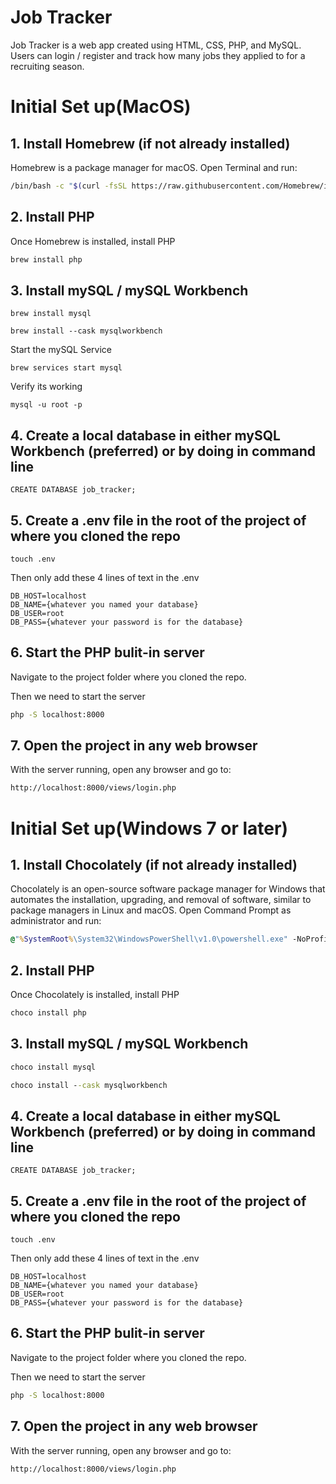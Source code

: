# Job Tracker
Job Tracker is a web app created using HTML, CSS, PHP, and MySQL. Users can login / register and track how many jobs they applied to for a recruiting season.

# Initial Set up(MacOS)
## 1. Install Homebrew (if not already installed)

Homebrew is a package manager for macOS. Open Terminal and run:

```bash
/bin/bash -c "$(curl -fsSL https://raw.githubusercontent.com/Homebrew/install/HEAD/install.sh)"
```
## 2. Install PHP

Once Homebrew is installed, install PHP
```bash
brew install php
```

## 3. Install mySQL / mySQL Workbench
```
brew install mysql
```
```
brew install --cask mysqlworkbench
```

Start the mySQL Service
```
brew services start mysql
```

Verify its working
```
mysql -u root -p
```

## 4. Create a local database in either mySQL Workbench (preferred) or by doing in command line
```
CREATE DATABASE job_tracker;
```
## 5. Create a .env file in the root of the project of where you cloned the repo
```
touch .env
```

Then only add these 4 lines of text in the .env
```
DB_HOST=localhost
DB_NAME={whatever you named your database}
DB_USER=root
DB_PASS={whatever your password is for the database}
```

## 6. Start the PHP bulit-in server
Navigate to the project folder where you cloned the repo.

Then we need to start the server
```bash
php -S localhost:8000
```

## 7. Open the project in any web browser
With the server running, open any browser and go to:
```bash
http://localhost:8000/views/login.php
```

# Initial Set up(Windows 7 or later)
## 1. Install Chocolately (if not already installed)

Chocolately is an open-source software package manager for Windows that automates the installation, upgrading, and removal of software, similar to package managers in Linux and macOS. 
Open Command Prompt as administrator and run: 

```cmd
@"%SystemRoot%\System32\WindowsPowerShell\v1.0\powershell.exe" -NoProfile -InputFormat None -ExecutionPolicy Bypass -Command " [System.Net.ServicePointManager]::SecurityProtocol = 3072; iex ((New-Object System.Net.WebClient).DownloadString('https://community.chocolatey.org/install.ps1'))" && SET "PATH=%PATH%;%ALLUSERSPROFILE%\chocolatey\bin"
```

## 2. Install PHP

Once Chocolately is installed, install PHP
```cmd
choco install php
```

## 3. Install mySQL / mySQL Workbench
```cmd
choco install mysql
```
```cmd
choco install --cask mysqlworkbench
```

## 4. Create a local database in either mySQL Workbench (preferred) or by doing in command line
```
CREATE DATABASE job_tracker;
```

## 5. Create a .env file in the root of the project of where you cloned the repo
```
touch .env
```

Then only add these 4 lines of text in the .env
```
DB_HOST=localhost
DB_NAME={whatever you named your database}
DB_USER=root
DB_PASS={whatever your password is for the database}
```

## 6. Start the PHP bulit-in server
Navigate to the project folder where you cloned the repo.

Then we need to start the server
```cmd
php -S localhost:8000
```

## 7. Open the project in any web browser
With the server running, open any browser and go to:
```
http://localhost:8000/views/login.php
```
